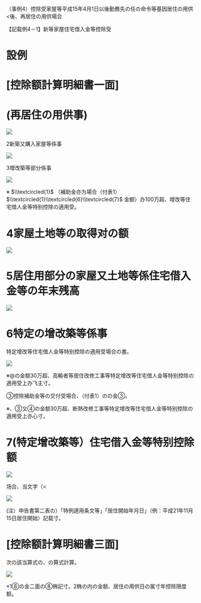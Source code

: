 （事例4）控除受家屋等平成15年4月1日以後勤務先の任の命令等基因居住の用供<後、再居住の用供場合

【記载例4－1】新等家屋住宅借入金等控除受

# 設例

# \[控除额計算明細書一面\]

# (再居住の用供事)

![](https://www.nta.go.jp/tmp/7ce36751-68d9-4c6f-b15f-08cd24916eab/images/99117de565cf6b4c4dc7e4f27605a1291b758ad138eb55bf5abd0bae4e1d2eb7.jpg)

2新築又購入家屋等係事

![](https://www.nta.go.jp/tmp/7ce36751-68d9-4c6f-b15f-08cd24916eab/images/485264e283a8f4ccbb27e0e6e8a952a5767196753d7364040b75a119ec70e315.jpg)

3增改築等部分係事

![](https://www.nta.go.jp/tmp/7ce36751-68d9-4c6f-b15f-08cd24916eab/images/54d5e86e6e4eeb48bac7bd306d47c838097995b56316e84e21cb6379bb3538c3.jpg)

※ $\\textcircled{1}$ （補助金亦为場合（付表1） $\\textcircled{1}\\textcircled{6}\\textcircled{7}$ 金额）办100万超、增改等住宅借人金等特别控除の適用受。

# 4家屋土地等の取得对の额

![](https://www.nta.go.jp/tmp/7ce36751-68d9-4c6f-b15f-08cd24916eab/images/e724c10d31c2f91f33b5090849284a3630fcc8a617e0de284873e4b8e253d435.jpg)

# 5居住用部分の家屋又土地等係住宅借入金等の年末残高

![](https://www.nta.go.jp/tmp/7ce36751-68d9-4c6f-b15f-08cd24916eab/images/22fba9375206d44fce90b24a979ede966a7756851d45c2b0c3c4826c71cccf52.jpg)

# 6特定の增改築等係事

特定增改等住宅借人金等特别控除の適用受場合の書。

![](https://www.nta.go.jp/tmp/7ce36751-68d9-4c6f-b15f-08cd24916eab/images/5398a75bd591b07968c1cde3db096a21e480cc06ad7b737d43ae0f1e0b6d7dfb.jpg)

※@の金额30万超、高輸者等居住改修工事等特定增改等住宅借人金等特别控除の適用受上办飞主寸。

③控除補助金等の交付受場合、（付表1）のの金③。

※、③又④の金额30万超、断熱改修工事等特定增改等住宅借人金等特别控除の適用受上亦心寸。

# 7(特定增改築等）住宅借入金等特别控除额

![](https://www.nta.go.jp/tmp/7ce36751-68d9-4c6f-b15f-08cd24916eab/images/0f4d729893bac72e767abbb197f16b07dfad8c9c57da1e66b4a82037b2a0e2b9.jpg)

场合、当文字（<

![](https://www.nta.go.jp/tmp/7ce36751-68d9-4c6f-b15f-08cd24916eab/images/37ac3d004a645724fd04c6c548fce0b8dc3a968082f0ff7a7caad688814b098a.jpg)

(注）申告書第二表の）「特例適用条文等」「居住開始年月日」（例：平成21年11月15日居住開始）記载寸。

# \[控除额計算明細書三面\]

次の該当算式の、の算式計算。

![](https://www.nta.go.jp/tmp/7ce36751-68d9-4c6f-b15f-08cd24916eab/images/880a384c856450896b2da39cc0dd646517c0dbcaa89798880a6f39165122869f.jpg)

\*1⑧の金二面の⑧椭記寸。2椭の内の金额、居住の用供日の属寸年控除限度额。